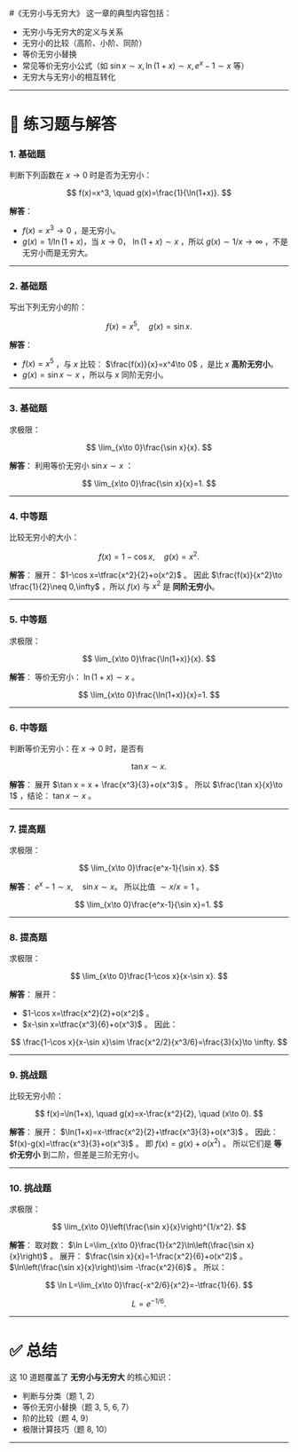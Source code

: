 #《无穷小与无穷大》
这一章的典型内容包括：

* 无穷小与无穷大的定义与关系
* 无穷小的比较（高阶、小阶、同阶）
* 等价无穷小替换
* 常见等价无穷小公式（如 $\sin x \sim x, \ln(1+x)\sim x, e^x-1\sim x$ 等）
* 无穷大与无穷小的相互转化

---

# 📘 练习题与解答

### 1. 基础题

判断下列函数在 $x \to 0$ 时是否为无穷小：

$$
f(x)=x^3, \quad g(x)=\frac{1}{\ln(1+x)}.
$$

**解答**：

* $f(x)=x^3 \to 0$ ，是无穷小。
* $g(x)=1/\ln(1+x)$，当 $x\to 0$， $\ln(1+x)\sim x$ ，所以 $g(x)\sim 1/x \to \infty$ ，不是无穷小而是无穷大。

---

### 2. 基础题

写出下列无穷小的阶：

$$
f(x)=x^5,\quad g(x)=\sin x.
$$

**解答**：

* $f(x)=x^5$ ，与 $x$ 比较： $\frac{f(x)}{x}=x^4\to 0$ ，是比 $x$ **高阶无穷小**。
* $g(x)=\sin x\sim x$ ，所以与 $x$ 同阶无穷小。

---

### 3. 基础题

求极限：

$$
\lim_{x\to 0}\frac{\sin x}{x}.
$$

**解答**：
利用等价无穷小 $\sin x \sim x$ ：

$$
\lim_{x\to 0}\frac{\sin x}{x}=1.
$$

---

### 4. 中等题

比较无穷小的大小：

$$
f(x)=1-\cos x, \quad g(x)=x^2.
$$

**解答**：
展开： $1-\cos x=\tfrac{x^2}{2}+o(x^2)$ 。
因此 $\frac{f(x)}{x^2}\to \tfrac{1}{2}\neq 0,\infty$ ，所以 $f(x)$ 与 $x^2$ 是 **同阶无穷小**。

---

### 5. 中等题

求极限：

$$
\lim_{x\to 0}\frac{\ln(1+x)}{x}.
$$

**解答**：
等价无穷小： $\ln(1+x)\sim x$ 。

$$
\lim_{x\to 0}\frac{\ln(1+x)}{x}=1.
$$

---

### 6. 中等题

判断等价无穷小：在 $x \to 0$ 时，是否有

$$
\tan x \sim x.
$$

**解答**：
展开 $\tan x = x + \frac{x^3}{3}+o(x^3)$ 。
所以 $\frac{\tan x}{x}\to 1$ ，结论： $\tan x \sim x$ 。

---

### 7. 提高题

求极限：

$$
\lim_{x\to 0}\frac{e^x-1}{\sin x}.
$$

**解答**：
$e^x-1 \sim x,\quad \sin x \sim x$。
所以比值 $\sim x/x=1$ 。

$$
\lim_{x\to 0}\frac{e^x-1}{\sin x}=1.
$$

---

### 8. 提高题

求极限：

$$
\lim_{x\to 0}\frac{1-\cos x}{x-\sin x}.
$$

**解答**：
展开：

* $1-\cos x=\tfrac{x^2}{2}+o(x^2)$ 。
* $x-\sin x=\tfrac{x^3}{6}+o(x^3)$ 。
  因此：

$$
\frac{1-\cos x}{x-\sin x}\sim \frac{x^2/2}{x^3/6}=\frac{3}{x}\to \infty.
$$

---

### 9. 挑战题

比较无穷小阶：

$$
f(x)=\ln(1+x), \quad g(x)=x-\frac{x^2}{2}, \quad (x\to 0).
$$

**解答**：
展开： $\ln(1+x)=x-\tfrac{x^2}{2}+\tfrac{x^3}{3}+o(x^3)$ 。
因此： $f(x)-g(x)=\tfrac{x^3}{3}+o(x^3)$ 。
即 $f(x)=g(x)+o(x^2)$ 。
所以它们是 **等价无穷小** 到二阶，但差是三阶无穷小。

---

### 10. 挑战题

求极限：

$$
\lim_{x\to 0}\left(\frac{\sin x}{x}\right)^{1/x^2}.
$$

**解答**：
取对数：
$\ln L=\lim_{x\to 0}\frac{1}{x^2}\ln\left(\frac{\sin x}{x}\right)$ 。
展开： $\frac{\sin x}{x}=1-\frac{x^2}{6}+o(x^2)$ 。
$\ln\left(\frac{\sin x}{x}\right)\sim -\frac{x^2}{6}$ 。
所以：

$$
\ln L=\lim_{x\to 0}\frac{-x^2/6}{x^2}=-\tfrac{1}{6}.
$$

$$
L=e^{-1/6}.
$$

---

# ✅ 总结

这 10 道题覆盖了 **无穷小与无穷大** 的核心知识：

* 判断与分类（题 1, 2）
* 等价无穷小替换（题 3, 5, 6, 7）
* 阶的比较（题 4, 9）
* 极限计算技巧（题 8, 10）

---

